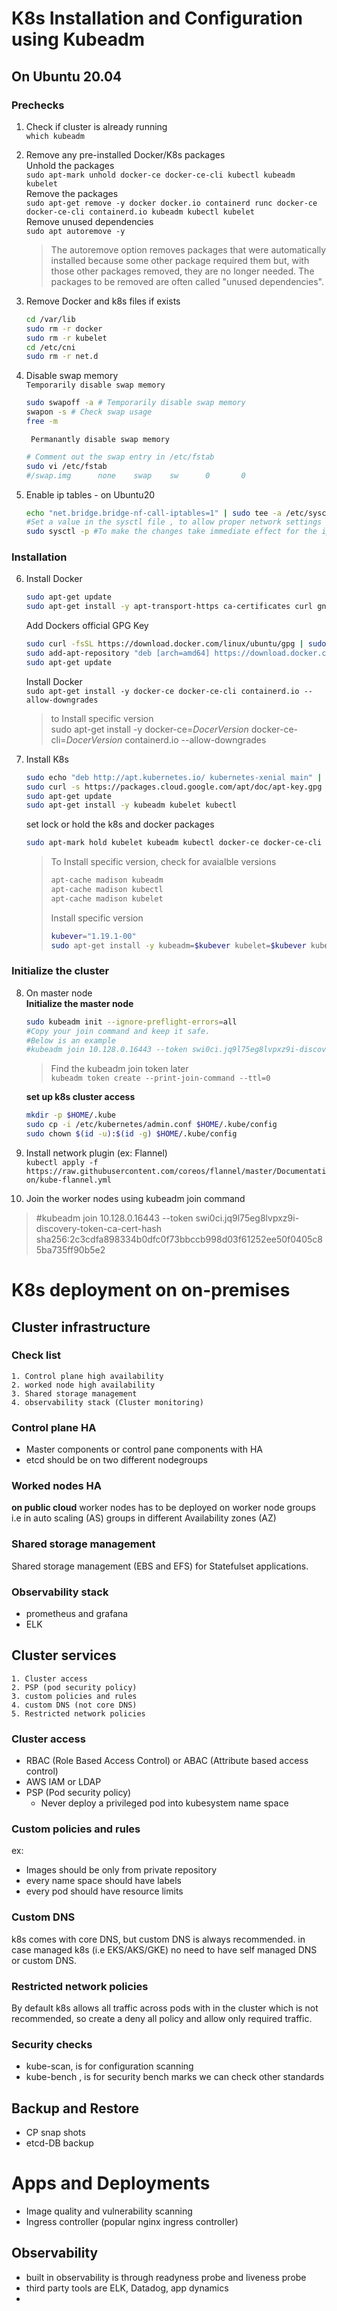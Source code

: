# K8s Installation and Configuration using Kubeadm

## On Ubuntu 20.04
### Prechecks
1. Check if cluster is already running  
   `which kubeadm`
2. Remove any pre-installed Docker/K8s packages  
   Unhold the packages  
   `sudo apt-mark unhold docker-ce docker-ce-cli kubectl kubeadm kubelet`  
   Remove the packages  
   `sudo apt-get remove -y docker docker.io containerd runc docker-ce docker-ce-cli containerd.io kubeadm kubectl kubelet`  
   Remove unused dependencies  
   `sudo apt autoremove -y`  
   
   > The autoremove option removes packages that were automatically installed because some other package required them but, with those other packages removed, they are no longer needed.
     The packages to be removed are often called "unused dependencies".
3. Remove Docker and k8s files if exists
   ```sh
   cd /var/lib 
   sudo rm -r docker  
   sudo rm -r kubelet
   cd /etc/cni
   sudo rm -r net.d
   ```
4. Disable swap memory  
   `Temporarily disable swap memory`
   ```sh
   sudo swapoff -a # Temporarily disable swap memory 
   swapon -s # Check swap usage
   free -m
   ```
   ` Permanantly disable swap memory`
   ```sh
   # Comment out the swap entry in /etc/fstab
   sudo vi /etc/fstab
   #/swap.img      none    swap    sw      0       0
   ```
5. Enable ip tables - on Ubuntu20
   ```sh
   echo "net.bridge.bridge-nf-call-iptables=1" | sudo tee -a /etc/sysctl.conf  
   #Set a value in the sysctl file , to allow proper network settings for Kubernetes on all the servers.
   sudo sysctl -p #To make the changes take immediate effect for the iptables
   ```
### Installation
6. Install Docker  
   ```sh
   sudo apt-get update
   sudo apt-get install -y apt-transport-https ca-certificates curl gnupg-agent software-properties-common
   ```
   Add Dockers official GPG Key
   ```sh
   sudo curl -fsSL https://download.docker.com/linux/ubuntu/gpg | sudo apt-key add -
   sudo add-apt-repository "deb [arch=amd64] https://download.docker.com/linux/ubuntu $(lsb_release -cs) stable"
   sudo apt-get update
   ```
   Install Docker  
   `sudo apt-get install -y docker-ce docker-ce-cli containerd.io --allow-downgrades`
   
   > to Install specific version  
   > sudo apt-get install -y docker-ce=_DocerVersion_ docker-ce-cli=_DocerVersion_ containerd.io --allow-downgrades

7. Install K8s 
   ```sh
   sudo echo "deb http://apt.kubernetes.io/ kubernetes-xenial main" | sudo tee /etc/apt/sources.list.d/kubernetes.list  
   sudo curl -s https://packages.cloud.google.com/apt/doc/apt-key.gpg | sudo apt-key add -  
   sudo apt-get update  
   sudo apt-get install -y kubeadm kubelet kubectl
   ```
   set lock or hold the k8s and docker packages
   ```sh
   sudo apt-mark hold kubelet kubeadm kubectl docker-ce docker-ce-cli
   ```
   > To Install specific version, check for avaialble versions  
   > ```sh
   > apt-cache madison kubeadm    
   > apt-cache madison kubectl  
   > apt-cache madison kubelet 
   > ```
   > Install specific version
   > ```sh
   > kubever="1.19.1-00"  
   > sudo apt-get install -y kubeadm=$kubever kubelet=$kubever kubectl=$kubever
   > ```
### Initialize the cluster
8. On master node  
   **Initialize the master node**
   ```sh
   sudo kubeadm init --ignore-preflight-errors=all  
   #Copy your join command and keep it safe.
   #Below is an example
   #kubeadm join 10.128.0.16443 --token swi0ci.jq9l75eg8lvpxz9i-discovery-token-ca-cert-hash sha256:2c3cdfa898334b0dfc0f73bbccb998d03f61252ee50f0405c85ba735ff90b5e2
   ```
   > Find the kubeadm join token later  
   > `kubeadm token create --print-join-command --ttl=0`
   
   **set up k8s cluster access**
   ```sh
   mkdir -p $HOME/.kube
   sudo cp -i /etc/kubernetes/admin.conf $HOME/.kube/config
   sudo chown $(id -u):$(id -g) $HOME/.kube/config
   ```
9. Install network plugin (ex: Flannel)  
   `kubectl apply -f https://raw.githubusercontent.com/coreos/flannel/master/Documentation/kube-flannel.yml`
10. Join the worker nodes using kubeadm join command
   > #kubeadm join 10.128.0.16443 --token swi0ci.jq9l75eg8lvpxz9i-discovery-token-ca-cert-hash sha256:2c3cdfa898334b0dfc0f73bbccb998d03f61252ee50f0405c85ba735ff90b5e2

# K8s deployment on on-premises
## Cluster infrastructure
### Check list
```
1. Control plane high availability
2. worked node high availability
3. Shared storage management
4. observability stack (Cluster monitoring)
```

### Control plane HA
- Master components or control pane components with HA
- etcd should be on two different nodegroups

### Worked nodes HA
**on public cloud**
worker nodes has to be deployed on worker node groups
i.e in auto scaling (AS) groups in different Availability zones (AZ)

### Shared storage management
Shared storage management (EBS and EFS) for Statefulset applications.

### Observability stack
- prometheus and grafana
- ELK

## Cluster services
```
1. Cluster access
2. PSP (pod security policy)
3. custom policies and rules
4. custom DNS (not core DNS)
5. Restricted network policies
```

### Cluster access
- RBAC (Role Based Access Control) or ABAC (Attribute based access control)
- AWS IAM or LDAP
- PSP (Pod security policy)
    - Never deploy a privileged pod into kubesystem name space

### Custom policies and rules
ex:
- Images should be only from private repository
- every name space should have labels
- every pod should have resource limits

### Custom DNS
k8s comes with core DNS, but custom DNS is always recommended.
in case managed k8s (i.e EKS/AKS/GKE) no need to have self managed DNS or custom DNS.

### Restricted network policies
By default k8s allows all traffic across pods with in the cluster which is not recommended, so create a deny all policy and allow only required traffic.


### Security checks
- kube-scan, is for configuration scanning
- kube-bench , is for security bench marks we can check other standards


## Backup and Restore
- CP snap shots
- etcd-DB backup

# Apps and Deployments
- Image quality and vulnerability scanning
- Ingress controller (popular nginx ingress controller)

## Observability
- built in observability is through readyness probe and liveness probe
- third party tools are ELK, Datadog, app dynamics
-  